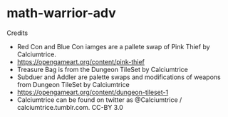 # math-warrior-adv

Credits
- Red Con and Blue Con iamges are a pallete swap of Pink Thief by Calciumtrice. 
- https://opengameart.org/content/pink-thief
- Treasure Bag is from the Dungeon TileSet by Calciumtrice
- Subduer and Addler are palette swaps and modifications of weapons from Dungeon TileSet by Calciumtrice
- https://opengameart.org/content/dungeon-tileset-1
- Calciumtrice can be found on twitter as @Calciumtrice / calciumtrice.tumblr.com. CC-BY 3.0 

